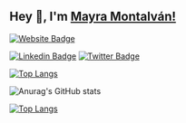 ## Hey 👋, I'm [Mayra Montalván!](https://github.com/mamontalvan/)

[![Website Badge](https://img.shields.io/badge/Website-3b5998?style=flat-square&logo=google-chrome&logoColor=white)](https://maymontalvan.dev/)

[![Linkedin Badge](https://img.shields.io/badge/-LinkedIn-0e76a8?style=flat-square&logo=Linkedin&logoColor=white)](https://linkedin.com/in/maymontalvan/)
[![Twitter Badge](https://img.shields.io/badge/-Twitter-00acee?style=flat-square&logo=Twitter&logoColor=white)](https://twitter.com/maychiqui)

[![Top Langs](https://github-readme-stats.vercel.app/api/top-langs/?username=mamontalvan&layout=compact)](https://github.com/mamontalvan/github-readme-stats)

![Anurag's GitHub stats](https://github-readme-stats.vercel.app/api?username=mamontalvan&show_icons=true&theme=radical)

[![Top Langs](https://github-readme-stats.vercel.app/api/top-langs/?username=mamontalvan)](https://github.com/mamontalvan/github-readme-stats)

<!--
![Mayra's GitHub stats](https://github-readme-stats.vercel.app/api?username=mamontalvan&show_icons=true&theme=radical)

[![Telegram Badge](https://img.shields.io/badge/-Telegram-0088cc?style=flat-square&logo=Telegram&logoColor=white)](https://t.me/iampavangandhi)
-->

<!--
**mamontalvan/mamontalvan** is a ✨ _special_ ✨ repository because its `README.md` (this file) appears on your GitHub profile.

Here are some ideas to get you started:

- 🔭 I’m currently working on ...
- 🌱 I’m currently learning ...
- 👯 I’m looking to collaborate on ...
- 🤔 I’m looking for help with ...
- 💬 Ask me about ...
- 📫 How to reach me: ...
- 😄 Pronouns: ...
- ⚡ Fun fact: ...
-->
